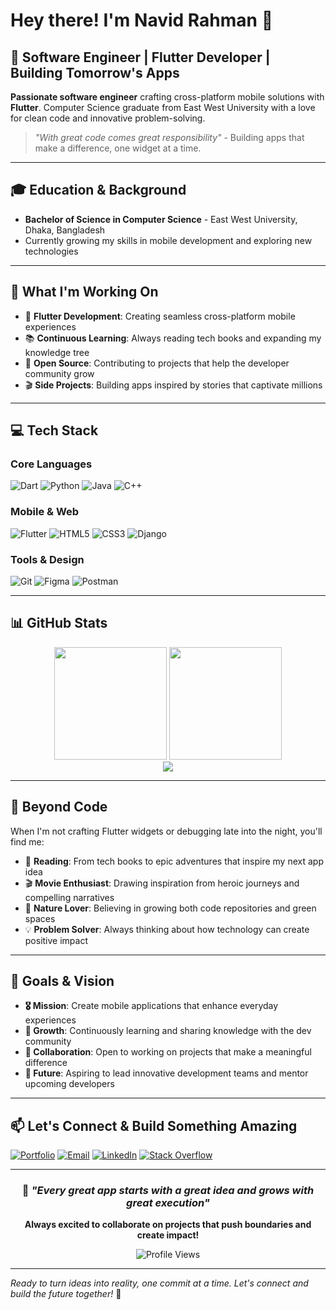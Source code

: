 # Hey there! I'm Navid Rahman 👋

## 🚀 Software Engineer | Flutter Developer | Building Tomorrow's Apps

**Passionate software engineer** crafting cross-platform mobile solutions with **Flutter**. Computer Science graduate from East West University with a love for clean code and innovative problem-solving.

> *"With great code comes great responsibility"* - Building apps that make a difference, one widget at a time.

---

## 🎓 **Education & Background**

- **Bachelor of Science in Computer Science** - East West University, Dhaka, Bangladesh
- Currently growing my skills in mobile development and exploring new technologies

---

## 🔭 **What I'm Working On**

- 📱 **Flutter Development**: Creating seamless cross-platform mobile experiences
- 📚 **Continuous Learning**: Always reading tech books and expanding my knowledge tree
- 🌱 **Open Source**: Contributing to projects that help the developer community grow
- 🎬 **Side Projects**: Building apps inspired by stories that captivate millions

---

## 💻 **Tech Stack**

### **Core Languages**
![Dart](https://img.shields.io/badge/dart-%230175C2.svg?style=for-the-badge&logo=dart&logoColor=white)
![Python](https://img.shields.io/badge/python-3670A0?style=for-the-badge&logo=python&logoColor=ffdd54)
![Java](https://img.shields.io/badge/java-%23ED8B00.svg?style=for-the-badge&logo=openjdk&logoColor=white)
![C++](https://img.shields.io/badge/c++-%2300599C.svg?style=for-the-badge&logo=c%2B%2B&logoColor=white)

### **Mobile & Web**
![Flutter](https://img.shields.io/badge/Flutter-%2302569B.svg?style=for-the-badge&logo=Flutter&logoColor=white)
![HTML5](https://img.shields.io/badge/html5-%23E34F26.svg?style=for-the-badge&logo=html5&logoColor=white)
![CSS3](https://img.shields.io/badge/css3-%231572B6.svg?style=for-the-badge&logo=css3&logoColor=white)
![Django](https://img.shields.io/badge/django-%23092E20.svg?style=for-the-badge&logo=django&logoColor=white)

### **Tools & Design**
![Git](https://img.shields.io/badge/git-%23F05033.svg?style=for-the-badge&logo=git&logoColor=white)
![Figma](https://img.shields.io/badge/figma-%23F24E1E.svg?style=for-the-badge&logo=figma&logoColor=white)
![Postman](https://img.shields.io/badge/Postman-FF6C37?style=for-the-badge&logo=postman&logoColor=white)

---

## 📊 **GitHub Stats**

<div align="center">
  <img height="180em" src="https://github-readme-stats-sigma-five.vercel.app/api?username=Navid-Rahman&theme=dark&hide_border=true&include_all_commits=true&count_private=true&show_icons=true"/>
  <img height="180em" src="https://github-readme-stats-sigma-five.vercel.app/api/top-langs/?username=Navid-Rahman&theme=dark&hide_border=true&layout=compact"/>
</div>

<div align="center">
  <img src="https://streak-stats.demolab.com/?user=Navid-Rahman&theme=dark&hide_border=true"/>
</div>

---

## 🌟 **Beyond Code**

When I'm not crafting Flutter widgets or debugging late into the night, you'll find me:

- 📖 **Reading**: From tech books to epic adventures that inspire my next app idea
- 🎬 **Movie Enthusiast**: Drawing inspiration from heroic journeys and compelling narratives
- 🌳 **Nature Lover**: Believing in growing both code repositories and green spaces
- 💡 **Problem Solver**: Always thinking about how technology can create positive impact

---

## 🎯 **Goals & Vision**

- **🎖️ Mission**: Create mobile applications that enhance everyday experiences
- **🌱 Growth**: Continuously learning and sharing knowledge with the dev community  
- **🤝 Collaboration**: Open to working on projects that make a meaningful difference
- **🔮 Future**: Aspiring to lead innovative development teams and mentor upcoming developers

---

## 📫 **Let's Connect & Build Something Amazing**

[![Portfolio](https://img.shields.io/badge/Portfolio-%23000000.svg?style=for-the-badge&logo=firefox&logoColor=white)](https://navid-rahman.github.io/)
[![Email](https://img.shields.io/badge/Email-D14836?style=for-the-badge&logo=gmail&logoColor=white)](mailto:navidrahman92@gmail.com)
[![LinkedIn](https://img.shields.io/badge/LinkedIn-%230077B5.svg?style=for-the-badge&logo=linkedin&logoColor=white)](https://linkedin.com/in/navid-rahman92)
[![Stack Overflow](https://img.shields.io/badge/-Stackoverflow-FE7A16?style=for-the-badge&logo=stack-overflow&logoColor=white)](https://stackoverflow.com/users/15000260)

---

<div align="center">

### 💭 *"Every great app starts with a great idea and grows with great execution"*

**Always excited to collaborate on projects that push boundaries and create impact!**

![Profile Views](https://komarev.com/ghpvc/?username=Navid-Rahman&color=blue&style=flat-square&label=Profile+Views)

</div>

---

*Ready to turn ideas into reality, one commit at a time. Let's connect and build the future together!* 🚀
